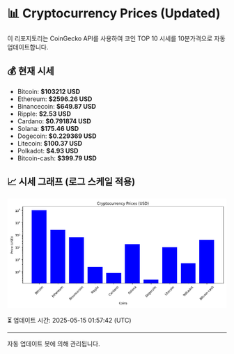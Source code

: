 
# 📊 Cryptocurrency Prices (Updated)

이 리포지토리는 CoinGecko API를 사용하여 코인 TOP 10 시세를 10분가격으로 자동 업데이트합니다.

## 💰 현재 시세
- Bitcoin: **$103212 USD**
- Ethereum: **$2596.26 USD**
- Binancecoin: **$649.87 USD**
- Ripple: **$2.53 USD**
- Cardano: **$0.791874 USD**
- Solana: **$175.46 USD**
- Dogecoin: **$0.229369 USD**
- Litecoin: **$100.37 USD**
- Polkadot: **$4.93 USD**
- Bitcoin-cash: **$399.79 USD**

## 📈 시세 그래프 (로그 스케일 적용)
![Crypto Prices](crypto_prices.png)

⏳ 업데이트 시간: 2025-05-15 01:57:42 (UTC)

---
자동 업데이트 봇에 의해 관리됩니다.
